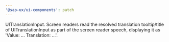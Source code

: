 ```yaml
---
'@sap-ux/ui-components': patch
---
```


UITranslationInput. Screen readers read the resolved translation tooltip/title of UITranslationInput as part of the screen reader speech, displaying it as 'Value: ... Translation: ...'.

